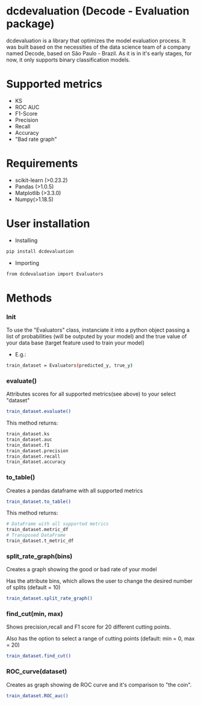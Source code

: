 # dcdevaluation (Decode - Evaluation package)
dcdevaluation is a library that optimizes the model evaluation process.
It was built based on the necessities of the data science team of a company named Decode, based on São Paulo - Brazil.
As it is in it's early stages, for now, it only supports binary classification models.

# Supported metrics
- KS
- ROC AUC
- F1-Score
- Precision
- Recall
- Accuracy
- "Bad rate graph"

# Requirements
- scikit-learn (>0.23.2)
- Pandas (>1.0.5)
- Matplotlib (>3.3.0)
- Numpy(>1.18.5)

# User installation
- Installing
```sh
pip install dcdevaluation
```
- Importing
```sh
from dcdevaluation import Evaluators
```
# Methods
### Init
To use the "Evaluators" class, instanciate it into a python object passing a list of probabilities (will be outputed by your model) and the true value of your data base (target feature used to train your model)
- E.g.:
``` sh
train_dataset = Evaluators(predicted_y, true_y)
```

### evaluate()
Attributes scores for all supported metrics(see above) to your select "dataset"
```sh
train_dataset.evaluate()
```
This method returns:
``` sh
train_dataset.ks
train_dataset.auc
train_dataset.f1
train_dataset.precision
train_dataset.recall
train_dataset.accuracy
```

### to_table()
Creates a pandas dataframe with all supported metrics
``` sh
train_dataset.to_table()
```
This method returns:
``` sh
# DataFrame with all supported metrics
train_dataset.metric_df
# Transposed DataFrame
train_dataset.t_metric_df
```
### split_rate_graph(bins)
Creates a graph showing the good or bad rate of your model

Has the attribute bins, which allows the user to change the desired number of splits (default = 10)

``` sh
train_dataset.split_rate_graph()
```

### find_cut(min, max)
Shows precision,recall and F1 score for 20 different cutting points.

Also has the option to select a range of cutting points (default: min = 0, max = 20)

``` sh
train_dataset.find_cut()
```

### ROC_curve(dataset)
Creates as graph showing de ROC curve and it's comparison to "the coin".

``` sh
train_dataset.ROC_auc()
```
 
